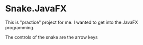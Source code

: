 # Snake.JavaFX

This is "practice" project for me. I wanted to get into the JavaFX programming.

The controls of the snake are the arrow keys
